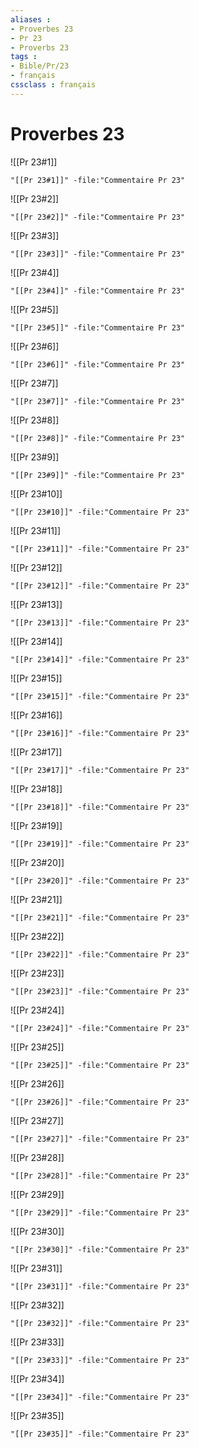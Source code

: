 ```yaml
---
aliases : 
- Proverbes 23
- Pr 23
- Proverbs 23
tags : 
- Bible/Pr/23
- français
cssclass : français
---
```


# Proverbes 23

![[Pr 23#1]]

```query
"[[Pr 23#1]]" -file:"Commentaire Pr 23"
```

![[Pr 23#2]]

```query
"[[Pr 23#2]]" -file:"Commentaire Pr 23"
```

![[Pr 23#3]]

```query
"[[Pr 23#3]]" -file:"Commentaire Pr 23"
```

![[Pr 23#4]]

```query
"[[Pr 23#4]]" -file:"Commentaire Pr 23"
```

![[Pr 23#5]]

```query
"[[Pr 23#5]]" -file:"Commentaire Pr 23"
```

![[Pr 23#6]]

```query
"[[Pr 23#6]]" -file:"Commentaire Pr 23"
```

![[Pr 23#7]]

```query
"[[Pr 23#7]]" -file:"Commentaire Pr 23"
```

![[Pr 23#8]]

```query
"[[Pr 23#8]]" -file:"Commentaire Pr 23"
```

![[Pr 23#9]]

```query
"[[Pr 23#9]]" -file:"Commentaire Pr 23"
```

![[Pr 23#10]]

```query
"[[Pr 23#10]]" -file:"Commentaire Pr 23"
```

![[Pr 23#11]]

```query
"[[Pr 23#11]]" -file:"Commentaire Pr 23"
```

![[Pr 23#12]]

```query
"[[Pr 23#12]]" -file:"Commentaire Pr 23"
```

![[Pr 23#13]]

```query
"[[Pr 23#13]]" -file:"Commentaire Pr 23"
```

![[Pr 23#14]]

```query
"[[Pr 23#14]]" -file:"Commentaire Pr 23"
```

![[Pr 23#15]]

```query
"[[Pr 23#15]]" -file:"Commentaire Pr 23"
```

![[Pr 23#16]]

```query
"[[Pr 23#16]]" -file:"Commentaire Pr 23"
```

![[Pr 23#17]]

```query
"[[Pr 23#17]]" -file:"Commentaire Pr 23"
```

![[Pr 23#18]]

```query
"[[Pr 23#18]]" -file:"Commentaire Pr 23"
```

![[Pr 23#19]]

```query
"[[Pr 23#19]]" -file:"Commentaire Pr 23"
```

![[Pr 23#20]]

```query
"[[Pr 23#20]]" -file:"Commentaire Pr 23"
```

![[Pr 23#21]]

```query
"[[Pr 23#21]]" -file:"Commentaire Pr 23"
```

![[Pr 23#22]]

```query
"[[Pr 23#22]]" -file:"Commentaire Pr 23"
```

![[Pr 23#23]]

```query
"[[Pr 23#23]]" -file:"Commentaire Pr 23"
```

![[Pr 23#24]]

```query
"[[Pr 23#24]]" -file:"Commentaire Pr 23"
```

![[Pr 23#25]]

```query
"[[Pr 23#25]]" -file:"Commentaire Pr 23"
```

![[Pr 23#26]]

```query
"[[Pr 23#26]]" -file:"Commentaire Pr 23"
```

![[Pr 23#27]]

```query
"[[Pr 23#27]]" -file:"Commentaire Pr 23"
```

![[Pr 23#28]]

```query
"[[Pr 23#28]]" -file:"Commentaire Pr 23"
```

![[Pr 23#29]]

```query
"[[Pr 23#29]]" -file:"Commentaire Pr 23"
```

![[Pr 23#30]]

```query
"[[Pr 23#30]]" -file:"Commentaire Pr 23"
```

![[Pr 23#31]]

```query
"[[Pr 23#31]]" -file:"Commentaire Pr 23"
```

![[Pr 23#32]]

```query
"[[Pr 23#32]]" -file:"Commentaire Pr 23"
```

![[Pr 23#33]]

```query
"[[Pr 23#33]]" -file:"Commentaire Pr 23"
```

![[Pr 23#34]]

```query
"[[Pr 23#34]]" -file:"Commentaire Pr 23"
```

![[Pr 23#35]]

```query
"[[Pr 23#35]]" -file:"Commentaire Pr 23"
```

